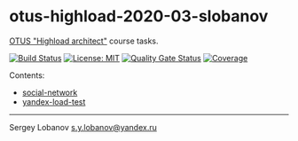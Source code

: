 # otus-highload-2020-03-slobanov

[OTUS "Highload architect"](https://otus.ru/lessons/arhitektor-vysokih-nagruzok/) course tasks.

[![Build Status](https://travis-ci.org/slobanov/otus-highload-2020-03-slobanov.svg?branch=master)](https://travis-ci.org/slobanov/otus-highload-2020-03-slobanov)
[![License: MIT](http://img.shields.io/badge/license-MIT-green.svg)](LICENSE)
[![Quality Gate Status](https://sonarcloud.io/api/project_badges/measure?project=ru.amai.highload%3Aotus-highload&metric=alert_status)](https://sonarcloud.io/dashboard?id=ru.amai.highload%3Aotus-highload)
[![Coverage](https://sonarcloud.io/api/project_badges/measure?project=ru.amai.highload%3Aotus-highload&metric=coverage)](https://sonarcloud.io/dashboard?id=ru.amai.highload%3Aotus-highload)

Contents:
* [social-network](social-network)
* [yandex-load-test](yandex-load-test)

- - - -

Sergey Lobanov
[s.y.lobanov@yandex.ru](mailto:s.y.lobanov@yandex.ru?Subject=otus-springframework-2018-11-slobanov)
